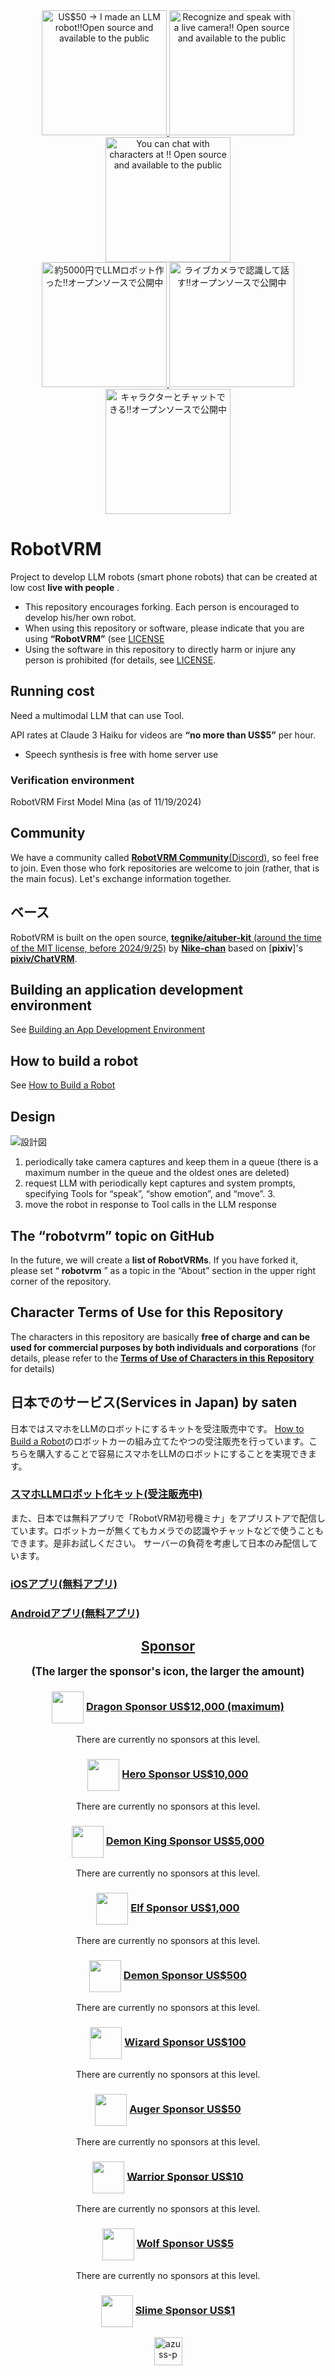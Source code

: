<div align="center">
  <a href="https://www.tiktok.com/@robotvrm/video/7461288972711415048">
    <img src="./docs/thumbnail/en/robot.jpeg" alt="US$50 → I made an LLM robot‼️Open source and available to the public" width="200">
  </a><a href="https://www.tiktok.com/@robotvrm/video/7461294891302194450">
    <img src="./docs/thumbnail/en/camera.jpg" alt="Recognize and speak with a live camera‼️ Open source and available to the public" width="200">
  </a><a href="https://www.tiktok.com/@robotvrm/video/7461295893195590919">
    <img src="./docs/thumbnail/en/chat.jpg" alt="You can chat with characters at ‼️ Open source and available to the public" width="200">
  </a>
</div>

<div align="center">
  <a href="https://www.tiktok.com/@robotvrm/video/7461147507955879186">
    <img src="./docs/thumbnail/ja/robot.jpeg" alt="約5000円でLLMロボット作った‼️オープンソースで公開中" width="200">
  </a><a href="https://www.tiktok.com/@robotvrm/video/7461148485421747474">
    <img src="./docs/thumbnail/ja/camera.jpg" alt="ライブカメラで認識して話す‼️オープンソースで公開中" width="200">
  </a><a href="https://www.tiktok.com/@robotvrm/video/7461149021780872466">
    <img src="./docs/thumbnail/ja/chat.jpg" alt="キャラクターとチャットできる‼️オープンソースで公開中" width="200">
  </a>
</div>

# RobotVRM

Project to develop LLM robots (smart phone robots) that can be created at low cost **live with people** .

- This repository encourages forking. Each person is encouraged to develop his/her own robot.
- When using this repository or software, please indicate that you are using **“RobotVRM”** (see [LICENSE](./LICENSE])
- Using the software in this repository to directly harm or injure any person is prohibited (for details, see [LICENSE](./LICENSE).

## Running cost

Need a multimodal LLM that can use Tool.

API rates at Claude 3 Haiku for videos are **“no more than US$5”** per hour.

- Speech synthesis is free with home server use

### Verification environment

RobotVRM First Model Mina (as of 11/19/2024)

## Community

We have a community called [**RobotVRM Community**(Discord)](https://discord.gg/UUUxwk6Xjf), so feel free to join. Even those who fork repositories are welcome to join (rather, that is the main focus). Let's exchange information together.

## ベース

RobotVRM is built on the open source, [**tegnike/aituber-kit** (around the time of the MIT license, before 2024/9/25)](https://github.com/tegnike/aituber-kit/tree/5c1be3dae7e38871839f37857e550b8f7387f718) by [**Nike-chan**](https://x.com/tegnike) based on [**pixiv**]'s [**pixiv/ChatVRM**](https://github.com/pixiv/ChatVRM).

## Building an application development environment

See [Building an App Development Environment](./docs/development.md)

## How to build a robot

See [How to Build a Robot](./docs/make_robot.md)

## Design

![設計図](./docs/system_design.jpg)

1. periodically take camera captures and keep them in a queue (there is a maximum number in the queue and the oldest ones are deleted)
2. request LLM with periodically kept captures and system prompts, specifying Tools for “speak”, “show emotion”, and “move”. 3.
3. move the robot in response to Tool calls in the LLM response

## The “robotvrm” topic on GitHub

In the future, we will create a **list of RobotVRMs**. If you have forked it, please set “ **robotvrm** ” as a topic in the “About” section in the upper right corner of the repository.

## Character Terms of Use for this Repository

The characters in this repository are basically **free of charge and can be used for commercial purposes by both individuals and corporations** (for details, please refer to the [**Terms of Use of Characters in this Repository**](./CHARACTOR_LICENSE.md) for details)

## 日本でのサービス(Services in Japan) by saten

日本ではスマホをLLMのロボットにするキットを受注販売中です。
[How to Build a Robot](./docs/make_robot.md)のロボットカーの組み立てたやつの受注販売を行っています。こちらを購入することで容易にスマホをLLMのロボットにすることを実現できます。

### [スマホLLMロボット化キット(受注販売中)](https://shop.robotvrm.com/items/99407194)

また、日本では無料アプリで「RobotVRM初号機ミナ」をアプリストアで配信しています。ロボットカーが無くてもカメラでの認識やチャットなどで使うこともできます。是非お試しください。
サーバーの負荷を考慮して日本のみ配信しています。

### [iOSアプリ(無料アプリ)](https://apps.apple.com/jp/app/robotvrm%E5%88%9D%E5%8F%B7%E6%A9%9F%E3%83%9F%E3%83%8A/id6737445996)

### [Androidアプリ(無料アプリ)](https://play.google.com/store/apps/details?id=com.robotvrm.first)

<h2 align="center">
<a href="https://github.com/sponsors/saten-private">Sponsor</a>
</h2>

<p align="center" style="font-size: 1.2em; font-weight: bold;">
(The larger the sponsor's icon, the larger the amount)
</p>

<h3 align="center">
 <img src="./docs/sponsor_icon/dragon.webp" height="51" style="vertical-align: middle"> <a href="https://github.com/sponsors/saten-private">Dragon Sponsor US$12,000 (maximum)</a>
</h3>

<p align="center">
<!-- dragon -->There are currently no sponsors at this level.<!-- dragon -->
</p>

<h3 align="center">
<img src="./docs/sponsor_icon/hero.webp" height="51" style="vertical-align: middle"> <a href="https://github.com/sponsors/saten-private">Hero Sponsor US$10,000</a>
</h3>

<p align="center">
<!-- hero -->There are currently no sponsors at this level.<!-- hero -->
</p>

<h3 align="center">
<img src="./docs/sponsor_icon/devilking.webp" height="51" style="vertical-align: middle"> <a href="https://github.com/sponsors/saten-private">Demon King Sponsor US$5,000</a>
</h3>

<p align="center">
<!-- devilking -->There are currently no sponsors at this level.<!-- devilking -->
</p>

<h3 align="center">
<img src="./docs/sponsor_icon/elf.webp" height="51" style="vertical-align: middle"> <a href="https://github.com/sponsors/saten-private">Elf Sponsor US$1,000</a>
</h3>

<p align="center">
<!-- elf -->There are currently no sponsors at this level.<!-- elf -->
</p>

<h3 align="center">
<img src="./docs/sponsor_icon/demon.webp" height="51" style="vertical-align: middle"> <a href="https://github.com/sponsors/saten-private">Demon Sponsor US$500</a>
</h3>

<p align="center">
<!-- demon -->There are currently no sponsors at this level.<!-- demon -->
</p>

<h3 align="center">
<img src="./docs/sponsor_icon/wizard.webp" height="51" style="vertical-align: middle"> <a href="https://github.com/sponsors/saten-private">Wizard Sponsor US$100</a>
</h3>

<p align="center">
<!-- wizard -->There are currently no sponsors at this level.<!-- wizard -->
</p>

<h3 align="center">
<img src="./docs/sponsor_icon/auger.webp" height="51" style="vertical-align: middle"> <a href="https://github.com/sponsors/saten-private">Auger Sponsor US$50</a>
</h3>

<p align="center">
<!-- auger -->There are currently no sponsors at this level.<!-- auger -->
</p>

<h3 align="center">
<img src="./docs/sponsor_icon/warrior.webp" height="51" style="vertical-align: middle"> <a href="https://github.com/sponsors/saten-private">Warrior Sponsor US$10</a>
</h3>

<p align="center">
<!-- warrior -->There are currently no sponsors at this level.<!-- warrior -->
</p>

<h3 align="center">
<img src="./docs/sponsor_icon/wolf.webp" height="51" style="vertical-align: middle"> <a href="https://github.com/sponsors/saten-private">Wolf Sponsor US$5</a>
</h3>

<p align="center">
<!-- wolf -->There are currently no sponsors at this level.<!-- wolf -->
</p>

<h3 align="center">
<img src="./docs/sponsor_icon/slime.webp" width="51" style="vertical-align: middle"> <a href="https://github.com/sponsors/saten-private">Slime Sponsor US$1</a>
</h3>

<p align="center">
<!-- slime --><a href="https://github.com/azuss-p"><img src="https:&#x2F;&#x2F;github.com&#x2F;azuss-p.png" width="45px" alt="azuss-p" /></a><!-- slime -->
</p>
